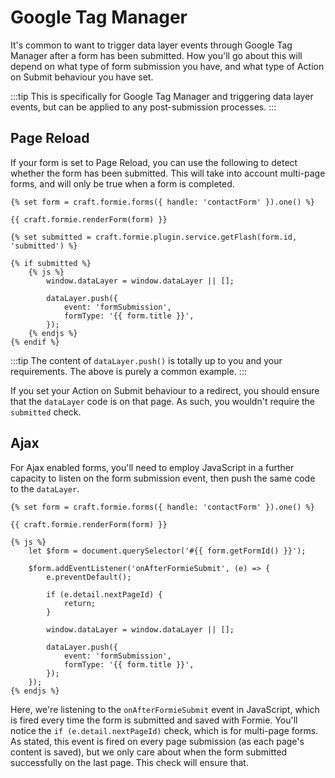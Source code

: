 # Google Tag Manager
It's common to want to trigger data layer events through Google Tag Manager after a form has been submitted. How you'll go about this will depend on what type of form submission you have, and what type of Action on Submit behaviour you have set.

:::tip
This is specifically for Google Tag Manager and triggering data layer events, but can be applied to any post-submission processes.
:::

## Page Reload
If your form is set to Page Reload, you can use the following to detect whether the form has been submitted. This will take into account multi-page forms, and will only be true when a form is completed.

```twig
{% set form = craft.formie.forms({ handle: 'contactForm' }).one() %}

{{ craft.formie.renderForm(form) }}

{% set submitted = craft.formie.plugin.service.getFlash(form.id, 'submitted') %}

{% if submitted %}
    {% js %}
        window.dataLayer = window.dataLayer || [];
        
        dataLayer.push({
            event: 'formSubmission',
            formType: '{{ form.title }}',
        });
    {% endjs %}
{% endif %}
```

:::tip
The content of `dataLayer.push()` is totally up to you and your requirements. The above is purely a common example.
:::

If you set your Action on Submit behaviour to a redirect, you should ensure that the `dataLayer` code is on that page. As such, you wouldn't require the `submitted` check.

## Ajax
For Ajax enabled forms, you'll need to employ JavaScript in a further capacity to listen on the form submission event, then push the same code to the `dataLayer`.

```twig
{% set form = craft.formie.forms({ handle: 'contactForm' }).one() %}

{{ craft.formie.renderForm(form) }}

{% js %}
    let $form = document.querySelector('#{{ form.getFormId() }}');

    $form.addEventListener('onAfterFormieSubmit', (e) => {
        e.preventDefault();

        if (e.detail.nextPageId) {
            return;
        }

        window.dataLayer = window.dataLayer || [];
    
        dataLayer.push({
            event: 'formSubmission',
            formType: '{{ form.title }}',
        });
    });
{% endjs %}
```

Here, we're listening to the `onAfterFormieSubmit` event in JavaScript, which is fired every time the form is submitted and saved with Formie. You'll notice the `if (e.detail.nextPageId)` check, which is for multi-page forms. As stated, this event is fired on every page submission (as each page's content is saved), but we only care about when the form submitted successfully on the last page. This check will ensure that.
